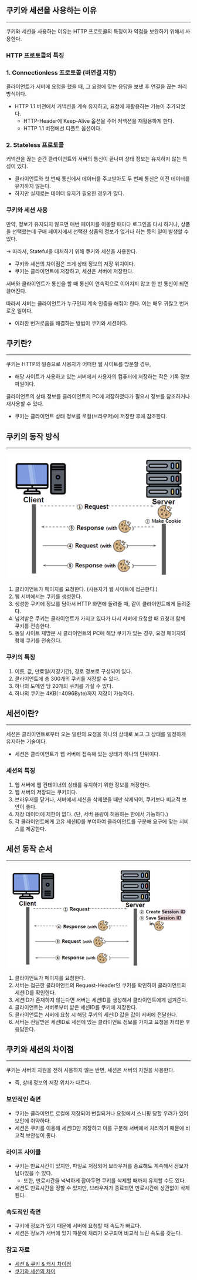 ## 쿠키와 세션을 사용하는 이유

---

쿠키와 세션을 사용하는 이유는 HTTP 프로토콜의 특징이자 약점을 보완하기 위해서 사용한다.

### HTTP 프로토콜의 특징

### 1. Connectionless 프로토콜 (비연결 지향)

클라이언트가 서버에 요청을 했을 때, 그 요청에 맞는 응답을 보낸 후 연결을 끊는 처리방식이다.

- HTTP 1.1 버전에서 커넥션을 계속 유지하고, 요청에 재활용하는 기능이 추가되었다.
    - HTTP-Header에 Keep-Alive 옵션을 주어 커넥션을 재활용하게 한다.
    - HTTP 1.1 버전에선 디폴트 옵션이다.

### 2. Stateless 프로토콜

커넥션을 끊는 순간 클라이언트와 서버의 통신이 끝나며 상태 정보는 유지하지 않는 특성이 있다.

- 클라이언트와 첫 번째 통신에서 데이터를 주고받아도 두 번째 통신은 이전 데이터를 유지하지 않는다.
- 하지만 실제로는 데이터 유지가 필요한 경우가 많다.

### 쿠키와 세션 사용

만약, 정보가 유지되지 않으면 매번 페이지를 이동할 때마다 로그인을 다시 하거나, 상품을 선택했는데 구매 페이지에서 선택한 상품의 정보가 없거나 하는 등의 일이 발생할 수 있다.

→ 따라서, Stateful을 대처하기 위해 쿠키와 세션을 사용한다.

- 쿠키와 세션의 차이점은 크게 상태 정보의 저장 위치이다.
- 쿠키는 클라이언트에 저장하고, 세션은 서버에 저장한다.

서버와 클라이언트가 통신을 할 때 통신이 연속적으로 이어지지 않고 한 번 통신이 되면 끊어진다.

따라서 서버는 클라이언트가 누구인지 계속 인증을 해줘야 한다. 이는 매우 귀찮고 번거로운 일이다.

- 이러한 번거로움을 해결하는 방법이 쿠키와 세션이다.

## 쿠키란?

---

쿠키는 HTTP의 일종으로 사용자가 어떠한 웹 사이트를 방문할 경우,

- 해당 사이트가 사용하고 있는 서버에서 사용자의 컴퓨터에 저장하는 작은 기록 정보 파일이다.

클라이언트의 상태 정보를 클라이언트의 PC에 저장하였다가 필요시 정보를 참조하거나 재사용할 수 있다.

- 쿠키는 클라이언트 상태 정보를 로컬(브라우저)에 저장한 후에 참조한다.

## 쿠키의 동작 방식

---

![Cookie Architecture](/backend_knowledge_notes/image_files/Security/cookie-architecture.png)

1. 클라이언트가 페이지를 요청한다. (사용자가 웹 사이트에 접근한다.)
2. 웹 서버에서는 쿠키를 생성한다.
3. 생성한 쿠키에 정보를 담아서 HTTP 화면에 돌려줄 때, 같이 클라이언트에게 돌려준다.
4. 넘겨받은 쿠키는 클라이언트가 가지고 있다가 다시 서버에 요청할 때 요청과 함께 쿠키를 전송한다.
5. 동일 사이트 재방문 시 클라이언트의 PC에 해당 쿠키가 있는 경우, 요청 페이지와 함께 쿠키를 전송한다.

### 쿠키의 특징

1. 이름, 값, 만료일(저장기간), 경로 정보로 구성되어 있다.
2. 클라이언트에 총 300개의 쿠키를 저장할 수 있다.
3. 하나의 도메인 당 20개의 쿠키를 가질 수 있다.
4. 하나의 쿠키는 4KB(=4096Byte)까지 저장이 가능하다.

## 세션이란?

---

세션은 클라이언트로부터 오는 일련의 요청을 하나의 상태로 보고 그 상태를 일정하게 유지하는 기술이다.

- 세션은 클라이언트가 웹 서버에 접속해 있는 상태가 하나의 단위이다.

### 세션의 특징

1. 웹 서버에 웹 컨테이너의 상태를 유지하기 위한 정보를 저장한다.
2. 웹 서버의 저장되는 쿠키이다.
3. 브라우저를 닫거나, 서버에서 세션을 삭제했을 때만 삭제되어, 쿠키보다 비교적 보안이 좋다.
4. 저장 데이터에 제한이 없다. (단, 서버 용량이 허용하는 한에서 가능하다.)
5. 각 클라이언트에게 고유 세션ID를 부여하여 클라이언트를 구분해 요구에 맞는 서비스를 제공한다.

## 세션 동작 순서

---

![Session Architecture](/backend_knowledge_notes/image_files/Security/session-architecture.png)

1. 클라이언트가 페이지를 요청한다.
2. 서버는 접근한 클라이언트의 Request-Header인 쿠키를 확인하여 클라이언트의 세션ID를 확인한다.
3. 세션ID가 존재하지 않는다면 서버는 세션ID를 생성해서 클라이언트에게 넘겨준다.
4. 클라이언트는 서버로부터 받은 세션ID를 쿠키에 저장한다.
5. 클라이언트는 서버에 요청 시 해당 쿠키의 세션ID 값을 값이 서버에 전달한다.
6. 서버는 전달받은 세션ID로 세션에 있는 클라이언트 정보를 가지고 요청을 처리한 후 응답한다.

## 쿠키와 세션의 차이점

---

쿠키는 서버의 자원을 전혀 사용하지 않는 반면, 세션은 서버의 자원을 사용한다.

- 즉, 상태 정보의 저장 위치가 다르다.

### 보안적인 측면

- 쿠키는 클라이언트 로컬에 저장되어 변질되거나 요청에서 스니핑 당할 우려가 있어 보안에 취약하다.
- 세션은 쿠키를 이용해 세션ID만 저장하고 이를 구분해 서버에서 처리하기 때문에 비교적 보안성이 좋다.

### 라이프 사이클

- 쿠키는 만료시간이 있지만, 파일로 저장되어 브라우저를 종료해도 계속해서 정보가 남아있을 수 있다.
    - 또한, 만료시간을 넉넉하게 잡아두면 쿠키를 삭제할 때까지 유지할 수도 있다.
- 세션도 만료시간을 정할 수 있지만, 브라우저가 종료되면 만료시간에 상관없이 삭제된다.

### 속도적인 측면

- 쿠키에 정보가 있기 때문에 서버에 요청할 때 속도가 빠르다.
- 세션은 정보가 서버에 있기 때문에 처리가 요구되어 비교적 느린 속도를 갖는다.

### 참고 자료
- [세션 & 쿠키 & 캐시 차이점](https://btcd.tistory.com/40)
- [쿠키와 세션의 차이](https://dev-coco.tistory.com/61)
